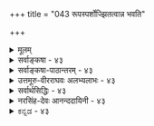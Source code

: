 +++
title = "043 रूपस्पर्शोज्झितत्वान्न भवति"

+++
<details><summary>मूलम्</summary>

रूपस्पर्शोज्झितत्वान्न भवति गगनं दर्शनस्पर्शनार्हं घ्राणश्रोत्रे रसज्ञाऽप्यवगमयति न द्रव्यमन्यत्त्वबाह्यम् ।  
तस्मान्नाध्यक्षवेद्यं वियदिति यदि न प्रत्ययस्यापरोक्ष्यात् पञ्चीकारेण नैल्यं पटमलिनिमवद्भाषितं वोपकुर्यात् ॥ ४३ ॥
</details>

<details><summary>सर्वाङ्कषा - ४३</summary>

I 



आकाशस्य प्रत्यक्षत्वसंभवमाक्षिप्य समाधत्ते - रूपेत्यादिना । इन्द्रियाणि षट् । तेषु गगनं रूप- **स्पर्शोज्झितत्वात्** = रूपेण स्पर्शेन च रहितत्वात् दर्शनस्पर्शनार्हं न **भवति** = चक्षुस्त्वगिन्द्रियग्रहणयोग्यं न भवति । इन्द्रियद्वयमेव द्रव्यग्रहणसमर्थम् । तत्र चाक्षुषप्रत्यक्षं प्रति रूपं कारणम् । स्पार्शनप्रत्यक्षं प्रति स्पर्शः कारणमिति सर्वानुभवसिद्धम् । गगने तु रूपमपि नास्ति ; स्पर्शोऽपि नास्ति । ततश्च गगनं न चक्षुषा, नापि त्वचा ग्रहीतुं शक्यमिति, 'नीलं नभः' इति प्रतीतिरपि भ्रान्तिरेव स्यात् । इतरैरिन्द्रियैस्तद्ग्रहणं भवेदिति शङ्कामपनयति घ्राणेत्यादिना । घ्राणश्रोत्रे **रसज्ञापि** = घ्राणोन्द्रियम्, श्रोत्रेन्द्रियम्, रसनेन्द्रियं च द्रव्यं न **अवगमयति** =द्रव्यविषयप्रत्यक्षं न जनयति, तेषां गन्धशब्दरसात्मकगुणमात्रग्रहणसमर्थत्वात् । अस्तु तर्हि मनः गगनग्राहकम्, मनो हि सर्वग्रहणसमर्थम्, इत्यत्राह - अन्यदिति । **अन्यत्** = मनस्तु **अबाह्यम्** = बाह्यवस्तुग्रहणसमर्थं न । षट्सु इन्द्रियेषु, मनः आन्तरसुखदुःखादिग्रहण एव समर्थम् । बाह्यवस्तुग्रहणविषये मनः तत्तदिन्द्रियसहकारि भवति, न तु स्वातन्त्र्येण बाह्यवस्तुग्रहणसमर्थम् । तदेतद्वैलक्षण्यं 'तु 'शब्दः सूचयति । इतरेषु पञ्चस्वपि घ्राणश्रोत्ररसनेन्द्रियाणि यथासंख्यं गन्धशब्दरसमात्रग्राहकाणि, न तु तदाश्रयद्रव्यग्राहकाणि । 

[[89]]

तस्मान्नाध्यक्षवेद्यं वियदिति यदि, न, प्रत्ययस्यापरोक्ष्यात् 

पञ्चीकारेण नैल्यं पटमलिनिमवत् भाषितं वोपकुर्यात् ॥43॥ 



चक्षुरिन्द्रियम् त्वगिन्द्रियं द्वयमेव रूपस्पर्शादिगुणग्राहकम्, तदाश्रयद्रव्यग्राहकं च । इदं द्वयमपि न गगनग्रहणसमर्थम् । रूपाभावात् चक्षुः न गगनं ग्रहीतुमलम् । स्पर्शाभावात् त्वगिन्द्रियमपि नालम् । इन्द्रियजन्यं ज्ञानमेव प्रत्यक्षमित्युच्यते । नैकमपीन्द्रियंम् गगनग्रहणसमर्थम् । उक्तकारणात् **वियत्** = गगनम् अध्यक्षवेद्यं **न** = प्रत्यक्षग्राह्यं न भवति । एवं च ' प्रत्यक्षं व्योम' इति प्रतिज्ञा कथं साधीयसीति । निगमयतितस्मादित्यादि । तस्मात् **वियत्** = आकाशम् अध्यक्षवेद्यं **न** = प्रत्यक्षविषयो न ॥ 

I 

इति **यदि** = इति चेत्, **न** = नेदं युक्तम् । कुत इत्यत्र **हेतुंः** = **प्रत्ययस्य** = अनुभवस्य **आपरोक्ष्यात्** = अपरोक्षरूपत्वात् ॥ अयं भावः - ज्ञानं द्विविधम् - स्मृतिः अनुभवश्चेति । अनुभवो द्विविधः - परोक्षः अपरोक्षश्च । परोक्षस्तु व्याप्तिज्ञानजन्यः अनुमितिरूपः, शब्दजन्यशाब्दबोधरूपश्च । प्रकृते चक्षुरुन्मीलनसमनन्तरमेव जायमानः पुरः प्रदेशानुभवः न व्याप्तिज्ञानजन्यः, न वा शब्दजन्यः, उभयोरप्यभावात् । विषये विप्रतिपत्तिस्तु न भवितुमर्हति । ननु अनुभवो यथा प्रत्यक्षः परोक्षश्चेति द्विविधः तथा विधान्तरमप्यस्ति प्रमा भ्रमश्चेति । अन्यथा रज्जुसर्पानुभवसत्यसर्पानुभवयोः वैलक्षण्यं न स्यात्, उभयोरपरोक्षत्वात् । रज्जुसर्पज्ञानं ह्यपरोक्षरूपमिति सर्वसंमतम् । अतः अपरोक्षत्वमात्रात् न वस्तुसिद्धिरिति चेत्, सत्यम्; तदपि विचारयामः । ज्ञानस्य भ्रमत्वं हि कारणदोषबाधकप्रत्ययाभ्यां ज्ञातव्यम् । 'नभो न नीलम्' इति बाधकप्रत्ययः न हि कस्य चिदस्ति । कूपरन्धादिशब्दवाच्यान्तरालविषयकप्रतीतेः न हि अनन्तरकाले बाधकप्रत्ययो दृश्यते । नापि कश्चन कारणदोषो वा दृष्टचरः । अतोऽयं प्रत्ययः प्रमैव ॥ 

ननु नायं प्रत्ययः चाक्षुषः, चाक्षुषप्रत्यक्षं प्रति रूपस्य कारणत्वात्, आकाशे च रूपाभावात्; तथा चानुमानम् ' कूपादिप्रत्ययः, न चाक्षुषः, रूपरहितवस्तुविषयत्वात्'; अथवा 'कूपादिः न चाक्षुषप्रत्यक्षविषयः, रूपरहितत्वात्' इति । न चेदमप्रयोजकम्, चाक्षुषप्रत्यक्षं प्रति रूपस्य कारणत्वात् । अन्यथा आत्मनोऽपि चाक्षुषत्वं स्यादिति चेत्; रूपजातिसंख्यादिप्रत्ययैरनैकान्तिकत्वात् । रूपरहितानामपि रूपादीनां प्रत्यक्षं चाक्षुषं सर्वसंमतम् । न च रूपरहितत्वेऽपि रूपम् अन्येषां चाक्षुषप्रत्यक्षहेतुः स्वयमचाक्षुषं कथं स्यात् इति चेत्; न, अन्येषां चाक्षुषप्रत्यक्षहेतुः चक्षुरिन्द्रियंम् न हि प्रत्यक्षम् । लोके चक्षुश्शब्दवाच्यगोलकस्य पार्थिवत्वात्, तन्न चक्षुरिन्द्रियम्, किन्तु तदतिरिक्तमन्यदेव चक्षुरिन्द्रियम् । तत्तैजसमितीतरे, तच्चाहङ्कारिकमिति सिद्धान्तः। अत एव तदतीन्द्रियम् । एवञ्च चक्षुरिन्द्रियस्याप्रत्यक्षत्वेऽपि तत् घटादिप्रत्यक्षे कारणम् । एवं रूपमपि भवतु । एवं गोत्वादिविषयकं प्रत्यक्षं चाक्षुषम् । गोत्वं तु रूपरहितम् । एवमेव संख्यादिकमपि । किञ्चेदं सर्वं अद्रव्यविषयकम् । अतः द्रव्यविषयकत्वमपि प्रत्ययविशेषणमिष्टम् । कूपादिकं तु द्रव्यमेव । अतः द्रव्यविषयकचाक्षुषं प्रत्येव रूपं साक्षात्कारणम् । जातिगुणादीनां चाक्षुषद्रव्याश्रितत्वादेव चाक्षुषत्वमिति चेत्, न । चाक्षुषघटाश्रितस्य गुरुत्वस्य चाक्षुषत्वाभावात् । अभावस्य रूपरहितस्य चाक्षुषत्वात्; 'येनेन्द्रियेण यत् गृह्यते, तन्निष्ठा जातिस्तदभावश्च तेनैवेन्द्रियेण गृह्यते' इति किल भवतां नियमः । अतः यथानुभवमेव 



[[90]]

[आकाशानुमाननिरासः ] 

44. शब्दस्याधारभूतं कथमपि गगनं शक्यते नानुमातुं 

स्वेच्छातः पारिशेष्यक्रम इह कथितोऽतिप्रसङ्गादिदुस्थः । 

व्यवस्था वक्तव्या । अन्ततः - पञ्चीकारेणेत्यादि । एतत्सिद्धान्ते पञ्चीकरणप्रक्रियाया अङ्गीकारात्, आकाशेऽपि पृथिव्यंशस्य सत्त्वात्, तत्संबन्धात् गगनमपि प्रत्यक्षं भवतु । **भाषितं** = श्रीभाष्येऽभिहितं **पञ्चीकारेण** = पञ्चीकरणप्रक्रियया नैल्यम् **उपकुर्यात्** = आकाशप्रत्यक्षे सहकारि स्यात्कामम् । पार्थिवभागगतं रूपम् आकाशप्रत्यक्षहेतुर्भवतु । अन्यप्रत्यक्षं प्रति अन्यदीयं रूपं कथं हेतुः स्यादित्यत्र दृष्टान्तः - पटमलिनवदिति । श्वेतं वस्त्रं मलिनवस्तुसंयोगात् यदा कर्बुरवर्णं भवति, तदा तत्र पटस्थश्वेतरूपस्याग्रहणेऽपि, तत्संयुक्तमलिनवस्तुगतकर्बुरवर्णग्रहणेनैव पटमपि गृह्णाति चक्षुः । तत्र पटचाक्षुषं प्रति स्वाश्रयसंयुक्तत्वसंबन्धेनैव रूपं कारणम् । एवमङ्गीकारे अनुभव एव कारणम् । अतः अनुभवानुरोधेन कारणान्वेषणं कर्तव्यम् । तस्मात् गगनस्य प्रत्यक्षत्वे सिद्धे कारणं यत्किञ्चित् कल्प्यताम् ॥ 

वस्तुतस्तु – पुरोवर्तिसमीपदेशे नैल्यादर्शनात् 'नीलं नभः' इति प्रतीतिः दूरत्वादिदोषादेव । पञ्चीकरणप्रक्रियया सर्वं सर्वत्र वर्तत इति 'शुक्तौ रजतावयवसद्भावात्' इति श्रीभाष्यमपि गुरुमतानुवादः, संभवस्थलाभिप्रायकं वा, रजतावयवपदेन रजते दृश्यमानफालफल्यहेतुभूतधातुविशेषाभिधानाद्वा वा योजनीयम्। अन्यथा देहे आत्मभ्रमो न स्यात्, देहे आत्मावयवाभावादित्यादि तत्रत्यव्याख्यादिषु स्पष्टम् । पञ्चीकरणमपि तत्त्वक्षेत्राभिप्रायकम्, न तु स्थूलभौतिकाभिप्रायकम्, वहुविधविज्ञानविरोधापत्तेः । अतः इदमपि आचार्याणां तर्ककौशलप्रदर्शनमात्रम् । किमाश्चर्यमितोऽपि, यत् अन्यानि प्रकाशयन्नालोकः तेजो द्रव्यमपि न स्वतः प्रत्यक्षः । कुड्यादिप्रतिघात एव स चाक्षुष इति नव्यविज्ञानिनां प्रयोगपर्यन्तो निर्णयः । एतादृशभौतिकविषये नवीनं विज्ञानं बहुपराक्रान्तं प्रत्यक्षसिद्धम् । काणादैः कृतमन्वेषणमप्यारंभकालिकम् । वेदान्तशास्त्रं तु तत्त्वविषयकम्, न स्थूलजगद्विषयकम् । अत एतादृशविषयेष्विदानीमौदासीन्यमेव वरमिति मन्तव्यम् ॥ ४३ ॥
</details>


<details><summary>सर्वाङ्कषा-पाठान्तरम् - ४३</summary>

आकाशस्य प्रत्यक्षत्वसंभवमाक्षिप्य समाधत्ते - रूपेत्यादिना । इन्द्रियाणि षट्‌ । तेषु गगनं रूप- स्पर्शोज्झितत्वात्‌ = रूपेण स्पर्शेन च रहितत्वात्‌ दर्शनस्पर्शनार्हं न भवति = चक्षुस्त्वगिन्द्रियग्रहणयोग्यं न भवति । इन्द्रियद्वयमेव द्रव्यग्रहणसमर्थम्‌ । तत्र चाक्षुषप्रत्यक्षं प्रति रूपं कारणम्‌ । स्पार्शनप्रत्यक्षं प्रति स्पर्शः कारणमिति सर्वानुभवसिद्धम्‌ । गगने तु रूपमपि नास्ति; स्पर्शोऽपि नास्ति । ततश्च गगनं न चक्षुषा, नापि त्वचा ग्रहीतुं शक्यमिति, 'नीलं नभः' इति प्रतीतिरपि भ्रान्तिरेव स्यात्‌ । इतरैरिन्द्रियस्तदग्रहणं भवेदिति शङ्कामपनयति - घ्राणेत्यादिना । घ्राणश्रोत्रे रसज्ञापि = घ्राणेन्द्रियम्‌, श्रोत्रेन्द्रियम्‌, रसनेन्द्रियं च द्रव्यं न अवगमयति = द्रव्यविषयप्रत्यक्षं न जनयति, तेषां गन्धशब्दरसात्मकगुणमात्रग्रहणसमर्थत्वात्‌ । अस्तु तर्हि मनः गगनग्राहकम्‌, मनो हि सर्वग्रहणसमर्थम्‌, इत्यत्राह - अन्यदिति । अन्यत्‌ = मनस्तु अबाह्यम्‌ = बाह्यवस्तुग्रहणसमर्थं न । षट्सु इन्द्रियेषु, मनः आन्तरसुखदुः खादिग्रहण एव समर्थम्‌ । बाह्यवस्तुग्रहणविषये मनः तत्तदिन्द्रियसहकारि भवति, न तु स्वातन्त्र्येण बाह्यवस्तुग्रहणसमर्थम्‌ । तदेतद्वैलक्षण्यं 'तु'शब्दः सूचयति । इतरेषु पञ्चस्वपि घ्राणश्रोत्ररसनेन्द्रियाणि यथासंख्यं गन्धशब्दरसमात्रग्राहकाणि, न तु तदाश्रयद्रव्यग्राहकाणि । चक्षुरिन्द्रियम्‌, त्वगिन्द्रियं द्वयमेव रूपस्पर्शादिगुणग्राहकम्‌, तदाश्रयद्रव्यग्राहकं च । इदं द्वयमपि न गगनग्रहणसमर्थम्‌ । रूपाभावात्‌ चक्षुः न गगनं ग्रहीतुमलम्‌ । स्पर्शाभावात्‌ त्वगिन्द्रियमपि नालम्‌ । इन्द्रियजन्यं ज्ञानमेव प्रत्यक्षमित्युच्यते | नैकमपीन्द्रियं गगनग्रहणसमर्थम्‌ । उक्तकारणात्‌ वियत्‌ = गगनम्‌ अध्यक्षवेद्यं न = प्रत्यक्षग्राह्यं न भवति । एवं च 'प्रत्यक्षं व्योम' इति प्रतिज्ञा कथं साधीयसीति । निगमयति - तस्मादित्यादि । तस्मात्‌ वियत्‌ = आकाशम्‌ अध्यक्षवेद्यं न = प्रत्यक्षविषयो न ॥   
इति यदि = इति चेत्‌, न = नेदं युक्तम्‌ । कुत इत्यत्र हेतुः = प्रत्ययस्य = अनुभवस्य आपरोक्ष्यात्‌ = अपरोक्षरूपत्वात्‌ ॥ अयं भावः - ज्ञानं द्विविधम्‌ - स्मृतिः अनुभवश्चेति । अनुभवो द्विविधः - परोक्षः अपरोक्षश्च । परोक्षस्तु व्याप्तिज्ञानजन्यः अनुमितिरूपः, शब्दजन्यशाब्दबोधरूपश्च । प्रकृते चक्षुरुन्मीलनसमनन्तरमेव जायमानः पुरःप्रदेशानुभवः न व्याप्तिज्ञानजन्यः, न वा शब्दजन्यः, उभयोरप्यभावात्‌ । विषये विप्रतिपत्तिस्तु न भवितुमर्हति । ननु अनुभवो यथा प्रत्यक्षः परोक्षश्चेति द्विविधः, तथा विधान्तरमप्यस्ति, प्रमा भ्रमश्चेति । अन्यथा रज्जुसर्पानुभवसत्यसर्पानुभवयोः वैलक्षण्यं न स्यात्‌, उभयोरपरोक्षत्वात्‌ । रज्जुसर्पज्ञानं ह्यपरोक्षरूपमिति सर्वसंमतम्‌ । अतः अपरोक्षत्वमात्रात्‌ न वस्तुसिद्धिरिति चेत्‌, सत्यम्‌; तदपि विचारयामः । ज्ञानस्य भ्रमत्वं हि कारणदोषबाधकप्रत्ययाभ्यां ज्ञातव्यम्‌ । 'नभो न नीलम्‌' इति बाधकप्रत्ययः न हि कस्य चिदस्ति । कूपरन्ध्रादिशब्दवाच्यान्तरालविषयकप्रतीतेः न हि अनन्तरकाले बाधकप्रत्ययो दृश्यते । नापि कश्चन कारणदोषो वा दृष्टचरः । अतोऽयं प्रत्ययः प्रमैव ॥   
ननु नायं प्रत्ययः चाक्षुषः, चाक्षुषप्रत्यक्ष प्रति रूपस्य कारणत्वात्‌, आकाशे च रूपाभावात्‌; तथा चानुमानम्‌ 'कुपादिप्रत्ययः, न चाक्षुषः, रूपरहितवस्तुविषयत्वात्‌'; अथवा 'कूपादिः न चाक्षुषप्रत्यक्षविषयः, रूपरहितत्वात्‌' इति । न चेदमप्रयोजकम्‌, चाक्षुषप्रत्यक्षं प्रति रूपस्य कारणत्वात्‌ । अन्यथा आत्मनोऽपि चाक्षुषत्वं स्यादिति चेत्‌; रूपजातिसंख्यादिप्रत्ययैरनैकान्तिकत्वात्‌ । रूपरहितानामपि रूपादीनां प्रत्यकं चाक्षुषं सर्वसंमतम्‌ । न च रूपरहितत्वेऽपि रूपम्‌ अन्येषां चाक्षुषप्रत्यक्षहेतुः स्वयमचाक्षुषं कथं स्यात्‌ इति चेत्‌; न, अन्येषां चाक्षुषप्रत्यक्षहेतुः चक्षुरिन्द्रियम्‌ न हि प्रत्यक्षम्‌ । लोके चक्षुश्शब्दवाच्यगोलकस्य पार्थिवत्वात्‌, तन्न चक्षुरिन्द्रियम्‌, किन्तु तदतिरिक्तमन्यदेव चक्षुरिन्द्रियम्‌ । तत्तैजसंमितीतरे, तच्चाहङ्कारिकमिति सिद्धान्तः । अत एव तदतीन्द्रियम्‌ । एवञ्च चक्षरिन्द्रियस्याप्रत्यक्षत्वेऽपि तत्‌ घटादिप्रत्यक्षे कारणम्‌ । एवं रूपमपि भवतु । एवं गोत्वादिविषयकं प्रत्यक्षं चाक्षुषम्‌ । गोत्वं तु रूपरहितम्‌ । एवमेव संख्यादिकमपि । किञ्चेदं सर्वं अद्रव्यविषयकम्‌ । अतः द्रव्यविषयकत्वमपि प्रत्ययविशेषणमिष्टम्‌ । कूपादिकं तु द्रव्यमेव । अतः द्रव्यविषयकचाक्षुषं प्रत्येव रूपं साक्षात्कारणम्‌ । जातिगुणादीनां चाक्षुषद्रव्याश्रितत्वादेव चाक्षुषत्वमिति चेत्‌, न । चाक्षुषघटाश्रितस्य गुरुत्वस्य चाक्षुषत्वाभावात्‌ । अभावस्य रूपरहितस्य चाक्षुषत्वात्‌; 'येनेन्द्रियेण यत्‌ गृह्यते, तन्निष्ठा जातिस्तदभावश्च तेनैवेन्द्रियेण गृह्यते' इति किल भवतां नियमः । अतः यथानुभवमेव व्यवस्था वक्तव्या । अन्ततः - पञ्चीकारेणेत्यादि । एतत्सिद्धान्ते पञ्चीकरणप्रक्रियाया अङ्गीकारात्‌, आकाशेऽपि पृथिव्यंशस्य सत्त्वात्‌, तत्संबन्धात्‌ गगनमपि प्रत्यक्षं भवतु । भाषितं = श्रीभाष्येऽभिहितं पञ्चीकारेण = पञ्चीकरणप्रक्रियया नैल्यम्‌ उपकुर्यात्‌ = आकाशप्रत्यक्षे सहकारि स्यात्कामम्‌ । पार्थिवभागगतं रूपम्‌ आकाशप्रत्यक्षहेतुर्भवतु । अन्यप्रत्यक्षं प्रति अन्यदीयं रूपं कथं हेतुः स्यादित्यत्र दृष्टान्तः -पटमलिनवदिति । श्वेतं वस्त्रं मलिनवस्तुसंयोगात्‌ यदा कर्बुरवर्णं भवति, तदा तत्र पटस्थश्वेतरूपस्याग्रहणेऽपि, तत्संयुक्तमलिनवस्तुगतकर्बुरवर्णग्रहणेनैव पटमपि गृह्णाति चक्षुः । तत्र पटचाक्षुषं प्रति स्वाश्रयसंयुक्तत्वसंबन्धेनैव रूपं कारणम्‌ । एवमङ्गीकारे अनुभव एव कारणम्‌ । अतः अनुभवानुरोधेन कारणान्वेषणं कर्तव्यम्‌ । तस्मात्‌ गगनस्य प्रत्यक्षत्वे सिद्धे कारणं यत्किञ्चित्‌ कल्प्यताम्‌ ॥   
वस्तुतस्तु - पुरोवर्तिसमीपदेशे नैल्यादर्शनात्‌ 'नीलं नभः' इति प्रतीतिः दूरत्वादिदोषादेव । पञ्चीकरणप्रक्रियया सर्वं सर्वत्र वर्तत इति 'शुक्तौ रजतावयवसद्भावात्‌' इति श्रीभाष्यमपि गुरुमतानुवादः, संभवस्थलाभिप्रायकं वा, रजतावयवपदेन रजते दृश्यमानफालफल्यहेतुभूतधातुविशेषाभिधानाद्वा वा योजनीयम्‌ । अन्यथा देहे आत्मभ्रमो न स्यात्‌, देहे आत्मावयवाभावादित्यादि तत्रत्यव्याख्यादिषु स्पष्टम्‌ । पञ्चीकरणमपि तत्त्वक्षेत्राभिप्रायकम्‌, न तु स्थूलभौतिकाभिप्रायकम्‌, बहुविधविज्ञानविरोधापत्तेः । अतः इदमपि आचार्याणां तर्ककौशलप्रदर्शनमात्रम्‌ । किमाश्चर्यमितोऽपि, यत्‌ अन्यानि प्रकाशयन्नालोकः तेजो द्रव्यमपि न स्वतः प्रत्यक्षः । कुड्यादिप्रतिघात एव स चाक्षुष इति नव्यविज्ञानिनां प्रयोगपर्यन्तो निर्णयः । एतादृशाभौतिकविषये नवीनं विज्ञानं बहुपराक्रान्तं प्रत्यक्षसिद्धम्‌ । कणादैः कृतमन्वेषणमप्यारंभकालिकम्‌ । वेदान्तशास्त्रं तु तत्त्वविषयकम्‌, न स्थूलजगद्विषयकम्‌ । अत एतादृशविषयेष्विदानीमौदासीन्यमेव वरमिति मन्तव्यम्‌ ॥ ४३ ॥
</details>


<details><summary>उत्तमूरु-वीरराघवः अलभ्यलाभः - ४३</summary>

रूपेति । गगनमप्रत्यक्षम्, इन्द्रियाग्राह्यत्वात् । तत्साधनञ्च विशेषाभावकूटेन । गगनमचाक्षुषं नीरूपद्रव्यत्वात्, न त्वाचं निस्स्पर्शत्वात् । घ्राणश्रोत्ररसनाः न व्योमग्राहिकाः द्रव्यानवगमकत्वात् । अन्यत् - मनस्तु न तत्प्रत्यक्षहेतुः साक्षात् बाह्याविषयकत्वादिति तस्मात् = तत्तदिन्द्रियग्राह्यत्वाभावकूटाद्धेतोरप्रत्यक्षं वियदिति चेन्न – बाधितो हि हेतुरित्याह प्रत्ययस्येति । रूपावश्यकत्वमन्वारुह्याह पञ्चीति । पटमलिनिमवत् - पटनैल्यवत् । भाषितं - भाष्ये (२-२-२३) उक्तं पञ्चीकरणकृतं नैल्यं पटनैल्यवत् परम्परयोपकुर्यात् – चाक्षुषत्वनियामकं स्यादिति । गुणादिषु व्यभिचारवारणाय द्रव्यत्वादिति । तार्किकमते योगिप्रत्यक्षविषयत्वस्य अस्मन्मते इन्द्रियनिरपेक्षेश्वरनित्यमुक्तप्रत्यक्षविषयत्वस्य चेष्टत्वादाह  
अस्मदादीति । अध्यक्षवेद्यं - प्रत्यक्षविषयः । गगनं नास्मत्प्रत्यक्षवेद्यमिति साध्यम् । इन्द्रियजन्यप्रत्यक्षाविषयत्वमेव साध्यञ्चेत्, तदाऽपि योगबलसहकृतेन्द्रियजप्रत्यक्षविषयमादाय व्यभिचारः स्यात् । परिशेषप्राप्तेरिति । नभः अस्मदादिप्रत्यक्षविषयः अनुभवान्तराविषयत्वे क्षति अनुभूयमानत्वादिति प्रत्यक्षपरिशेषणं परिशेषः । संभवात् = नभःप्रतीतेजीयमानत्वात् । सिद्धेपीति । अनुमानस्य वर्तमानत्वेऽपि तत्प्रकाराज्ञानेऽपि प्रतीषयानात्वादित्यर्थः । बाह्यत्वादिति । आश्रयासिद्धिरूपदोषादिति भावः । नन्वागमानंगीकारिणा सह प्रत्यक्षाप्रत्यक्षविवादे कथमुभयसंमतत्वं गगनस्येत्यत्राह आस्तामिति । पृथिव्याद्यतिरिक्तस्येति । ''न च व्योयवागातपादौ'' इति प्राक् व्युत्पादितमेतत् । तत्स्वीकारे अप्रत्यक्षत्वस्वीकारे । समर्थः स्यादित्यत्रान्वयः । ननु चाक्षुषत्वाय रूपवत्त्वोपपादकभाष्यविरोध इत्यत्र तत् अन्याशयमित्याह भाष्येत्विति । वैभवादिति । यत् चक्षुर्मानग्राह्यद्रव्यं तत् रूपवदिति कालव्यावृत्त नियमं स्वीकृत्येति भावः । वस्तुतश्चाक्षुषत्वं यत्रयत्र तत्रतत्र रूपवियकत्वमित्येव नियमः; न तु तत्र द्रव्ये तद्गतरूपविषयकत्वमितीत्याशयेनाह यथेति । नहीति । देवपिशाचाद्यदर्शनादिति भावः ॥ ४३ ॥
</details>


<details><summary>सर्वार्थसिद्धिः - ४३</summary>

आकाशस्य प्रत्यक्षत्वे परोक्तं बाधकं शङ्कते - रूपेति ॥ नभो न चाक्षुषम्, रूपशून्यद्रव्यत्वात् ; नापि स्पार्शनं स्पर्शशून्यद्रव्यत्वादिति हेतुद्वयविभागः । अन्येषां तु बाह्येन्द्रियाणामत्रासंभवमाह - घ्राणेति । घ्राणादीनि हि स्ववेद्यगुणाश्रयमपि नावगमयन्ति, किं पुनर्द्रव्यान्तरमिति भावः । मानसप्रत्यक्षमिह दूरनिरस्तमित्याह - अन्यदिति । तुशब्दोऽत्रा-त्यन्तासंभवपरः । अबाह्यम् - आत्मतद्धर्मव्यतिरिक्तेषु न स्वातन्त्र्येण प्रवर्तत इत्यर्थः । संकलितमाह - तस्मादिति । अस्मदादीति विशेषणीयम् । चोद्यस्य दत्तोत्तरत्वाभिप्रायेण प्रतिवक्ति - नेति । अभिप्रेतं व्यनक्ति - प्रत्ययस्येति । अयं भावः - न रूपादिविरहाच्चाक्षुषत्वादिहानिः, रूपादिप्रत्यक्ष[त्व]वद्यथादर्शन व्यवस्थोपपत्तेः । प्रतिप्रयोगश्च - विगीतमस्मदादिबाह्येन्द्रियग्राह्यं बाह्यत्वे सत्यस्मदाद्यपरोक्षधीविषयत्वात्, अविगीतवत् । नात्र हेतुरसिद्धः, परिशेषप्राप्तेः । न तावदत्रागमिकी नभःप्रतीतिः, तदनभिज्ञानामपि संभवात् । नाप्यानुमानिकी, सिद्धेऽपि तदनुमाने अनधिगततादृशानुमानानां नभःप्रतीतेः । तदेवमाकाशस्यात्रानुमानादिविषयत्वायोगात् आबालपण्डितमनुभूयमानत्वाच्च तद्बुद्धिरपरोक्षेति सिद्धम् । नन्वसिद्धस्य सिद्धस्य वा नभसः प्रत्यक्षत्वसाधनम् ? नाद्यः, अनुमानकथाबाह्यत्वात् । न द्वितीयः, अनुमानतस्तत्सिद्धेस्त्वदनभ्युपगमात्, प्रत्यक्षतस्तत्सिद्धेरस्मदनभ्युपगमादिति । मैवम् ; उभयसंमतादागमतोऽपि तत्सिद्धेः । आस्तामागमः, पृथिव्याद्यतिरिक्तस्य नभःप्रतीतिविषयस्य कस्यचिदुभयसंमत्या पक्षीकारोपपत्तेः । अन्यथा कथम[न्य]त्र त्वदुक्तमप्रत्यक्षत्वानुमानं जीवेत् ? सर्व-लोकप्रत्यक्षविरुद्धं च तत् । तथाऽपि तत्स्वीकारे बुद्धिव्यतिरिक्ततया बाह्यार्थस्सर्वोऽप्यप्रत्यक्ष इति वदन् सौत्रान्तिक एव समर्थः स्यात् । तदेवं नीरूपस्यापि नभसश्चाक्षुषत्वं निर्व्याघातम् । भाष्ये त्वस्य पञ्चीकरणेन रूपवत्तया चाक्षुषत्वाविरोधवचनं वैभवात्स्यात् । यथा रूपरूपिरूपसमवेतरूपैकार्थसमवेतानां चाक्षुषत्वमविशिष्टमङ्गीक्रियते, तथा रूपिद्रव्यसंवलितस्यापि क्वचित्स्यात् । न चातिप्रसङ्गः, समचर्चत्वात् । न हि रूपिद्रव्यं रूपैकार्थसमवेतं वा सर्वं चक्षुर्ग्राह्यम्, योग्यतानियमस्य दुर्लङ्घत्वादिति । तदेतदभिप्रेत्याह -पञ्चीकारेणेति ॥ ४३ ॥ इत्याकाशस्यास्मदादिप्रत्यक्षत्वम् ॥
</details>


<details><summary>नरसिंह-देवः आनन्ददायिनी - ४३</summary>

आक्षेपसंगतिमाह - आकाशस्येति । नभो न चाक्षुषमिति । लौकिकचाक्षुषधीविषयो नेत्यर्थः । रूपेति - घटरूपादौ व्यभिचारवारणाय विशेषणविशेष्ये । एवमुत्तरत्रापि द्रष्टव्यम् । मनो न बाह्यग्राहकं भवतीत्यभिप्रायेणाह -अबाह्यमिति । ननु मनसः सर्वज्ञानहेतुत्वात् कथं न बाह्यग्राहकत्वमित्यत्राह - स्वातन्त्र्येणेति । इन्द्रियान्तरादिसहकारितां विनेत्यर्थः । संकलितमिति - संगृहीत(मर्थ)मित्यर्थः । योगिप्रत्यक्षवेद्यत्वाद्बाध इत्यत्राह - अस्मदादीति । ननु प्रत्ययस्यापरोक्ष्यमसिद्धं इन्द्रियग्राह्यत्वसंदेहे हि तस्यापि संदेह एवेति चेत्; तत्राह - अयं भाव इति । विगीतमिति -योगिबाह्येन्द्रियग्राह्यत्वेन (ह्यत्वमादाय) सिद्धसाधनवारणायास्मदादीति । अन्तरिन्द्रियग्राह्यत्वमादाय सिद्धसाधनवारणाय बाह्येति । हेतावप्यात्मादौ व्यभिचारवारणाय बाह्यत्वेति । परमाणौ व्यभिचारवारणाय -अस्मदादीति । पारिशेष्यमेवोपपादयति - न तावदित्यादिना । नभःप्रतीतिरपरोक्षा स्मृत्यनुमितिशाब्दान्यत्वे सति प्रतीतित्वात् संप्रतिपन्नवत् इति परिशेषानुमानं द्रष्टव्यम् । ननु नभः - प्रतीतिसिद्धौ तस्याः पारिशेष्यादापरोक्ष्यं सिध्येत् त(देव नास्ति)स्या एवासिद्धिः, इत्यत्राह - आबालेति । ननु नभसो बहिरिन्द्रिय(बहिः)प्रत्यक्षत्वसाधनं न संभभवती(वति आश्रयासिद्धेरि)त्याशङ्कते - नन्विति । आबालपण्डितमनुभूयमानत्वाच्चेति नभस्सि(संभवत्सि)द्धेरूक्तत्वादियं शङ्का न युक्ता तथाऽपि तत्सिद्धि(प्रमण)निरूपणे उभयसिद्ध(संमत)प्रमाणसिद्धत्वाभावादाश्रयासिद्धिरि(द्धिमाशङ्कत इ)ति द्रष्टव्यम् । आस्तामिति । उभयसंमतसिद्धिमत्त्वं पक्षताप्रयाजेकम्; न तु उभयसंमतप्रमाणसिद्धत्वमपि, गौरवादिति भावः । प्रतिबन्दिमाह - अन्यथेति । नन्वेवमपि म(त)दुक्तानुमानेन प्रतिरुद्धत्वात् प्रत्यक्षत्वसिद्धिरपि न स्यादित्यत्राह - सर्वलोकेति । तथा च त्वदुक्तस्य बाधितत्वेन न्यूनबलत्वान्न प्रतिपक्षतेति भावः । ननु श्वैत्यानुमानात्पीतप्रत्यक्षबाधवत् सर्वेषामाकाशप्रतीतेरेव बाधोऽस्त्वित्यत्राह - तथाऽपीति । दोषमूलत्वनिर्णयात् पीतप्रत्यक्षं न्यूनबलम् इह तु न तथा; तथाऽपि बाधोक्तौ सौत्रान्तिकपक्ष एवाङ्गीकर्तुं शक्य इत्यर्थः । ननु नभसो रूपवत्त्वं भाष्य उक्तं; कथमत्र नीरूपत्वं सिद्धं कृत्वा प्रत्यक्षत्वसाधनम्; अपसिद्धान्तात् इत्यत्राह - भाष्य इति । ननु कथं तस्य वैभवत्वमुक्तम्; पञ्चीकरणेन रूपवत्त्वात्? इति चेत्; अत्रोक्तं कैश्चित् - 'न चक्षुषा सन्मात्रं गृह्यते; तस्य रूपरूपिरूपैकार्थसमवेतपदार्थग्राहित्वात्' इति भाष्ये साक्षाद्रूपाश्रयस्यैव प्रत्यक्षत्वप्रतीतेः; अन्यथा संयुक्ताश्रयत्वादिसंबन्धेन सन्मात्रस्यापि रूपवत्त्वात् तद्भाष्यानुसाराद्वैभवत्वमिति । अन्ये तु - वैभवात्स्यादित्यस्य युक्तिवैभवादित्यर्थः । न च संयुक्ताश्रयत्वसंबन्धेन रूपवतो ग्रहे आत्मादेरपि ग्रहप्रसङ्गः; पञ्चीकरणसंबन्धेन तद्वत्त्वस्य प्रयोजकत्वात् । यद्वा - पञ्चीकृतभूतव्य(सृ)ष्ट्यादीनामेव(वा)तत्संबन्धेन तद्वत्त्वप्रयोजकत्वम् । अत एवान्यरूपमादाय शङ्खस्य पीतप्रत्यक्षविषयत्वम् । न च वायोरपि चाक्षुषत्वप्रसङ्गः; तन्निष्ठरूपस्यानुद्भूतत्वात् । उद्भुतरूपवत एव प्रत्यक्षत्वात् । न चैवमपि 'अद्यजातस्य चक्षुरपि न ह्यरूपं वायुं गृह्णाति' इति प्रमेयसंग्रहे रूपाभाववचनाद्विरोध; तस्योद्भूतरूपाभाववत्परत्वादित्याहुः । ननु रूपशून्यस्यान्यरूपमादाय चाक्षुषत्वेऽतिप्रसङ्ग इत्यत्राह - यथेति । रूपसमवेतं रूपत्वादि । रूपैकार्थसमवेतं - परिमाणादि । समानचर्चत्वमेवाह - न हीति । यद्यन्यरूपसंवलितस्य कस्यचित् बाह्यप्रत्यक्षत्वमापाद्यते तदा रूपैकार्थसमवायात्पारमाणादेश्चाक्षुषत्ववत् रसगुरुत्वादेरपि चाक्षुषत्वं स्यादित्यतिप्रसङ्गापादनं समानम्, तत्समाधानं च समानमित्यर्थः । योग्यतानियमस्य - प्रत्यक्षयोग्यतानियमस्य । दुर्लङ्घत्वात् - उभयाभ्युपेयत्वात् ॥ ४३ ॥  
आकाशस्य प्रत्यक्षत्वम्
</details>


<details><summary>ಕನ್ನಡ - ४३</summary>

- 43 -

\-

[आकाश चकुरिन्द्रियग्राह्य]

57

रूपस्स र्शोजि तत्वान्न भवति गगनं दर्शनस्पर्शनार्ह० प्राण रसज्ञाऽ पवगमयति न द्रव्यमन्य बाह्यं । तस्मान्नाध्यक्षवेद्यं नियति यदि न प्रत्ययापरोक्षात् पञ्चीकारेण नैल्यं पटमलिनिमवद्भाषितं वोपकुर्यात् ॥

आकाश प्रत्यक्षवागलु साध्यविल्ल ऎन्दु शङ्किसि समाधानवन्नु हेळु तारॆ - गगनं रूपस्पर्शजितत्वात् दर्शनस्पर्शनार्हं न भवति - आकाश बण्ण मत्तु स्पर्शरहितवाद्दरिन्द चक्षुस्सु मत्तु प्रो

यदिन्द ग्राह्यवागलारदु. घाण रसज्ञा अपि द्रव्यं न अवगमयति - भ्रूण स्तोत्र मत्तु रसनेन्द्रियगळु द्रव्यवन्नु ग्रहिसलु समर्थवल्ल. अन्यत्तु अबाह्यं -उळिद इन्द्रियवाद मन स्वन्तु हॊरगिन वस्तुवन्नु ग्रहिसलारदु. तस्मात् वियत् अध्यक्ष वेद्यं न आद्दरिन्द अकाश प्रत्यक्षदिन्द ग्राह्यवागलारदु.

इति यदि, प्रत्ययस्य अपरोक्षात् न हीगॆन्दरॆ, नम्म अनु भव कण्णारकण्डद्दागिरुवुदरिन्द इदु सरियल्ल .

घटप्रत्यक्षक्कॆ बण्ण कारणवादरू बण्णद प्रत्यक्षक्कॆ मत्तॊन्दु बण्ण कारणवागुवुदिल्ल. सङ्ख्यादिगळल्लि बण्णविल्लदिद्दरू अवु प्रत्यक्षवॆम्बुदु सर्वसम्मत. आद्दरिन्द प्रत्यक्षक्कॆ आया वस्तुगळ अर्हतॆये कारणवे हॊरतु रूपादिगळु कारणवल्ल .

भाषितं पञ्चीकारेण नैल्यं वा पटमलिनव उप कुर्यात् अथवा भाष्यदल्लि हेळिरुवन्तॆ पञ्चीकरण प्रक्रियॆयिन्द आकाशदल्लि सूक्ष्मवाद पृथिविय भागविरुवुदरिन्द आकाशदल्लि नीलि बण्ण इरबहुदाद्दरिन्द ई बण्णवे, बट्टॆय कॊळॆयन्तॆ आकाशद प्रत्यक्षक्कॆ सहायकवागबहुदु. बट्टॆ कॊळॆयादाग बट्टॆय निज बण्ण काणुवुदिल्ल . अदर मेलिरुव कॊळॆय बण्णवे काणुत्तदॆ. बट्टॆय बण्ण काणदिद्दरू बट्टॆयु प्रत्यक्षवागुवन्तॆ आकाश स्वतः बण्ण रहितवादरू पञ्चीकरणदिन्द अदरॊन्दिगॆ कूडिरुव पृथिविय बण्णदिन्दले आकाशवू प्रत्यक्षवागलु साध्य ऎन्दु अभिप्राय .

अनेक कडॆ अचार्यरु मॊदलनॆय पक्षवन्ने साधिसिरुवुदरिन्द ई वाद प्रौढवादवॆन्दु तिळियबेकु ॥ ४३ ॥
</details>
